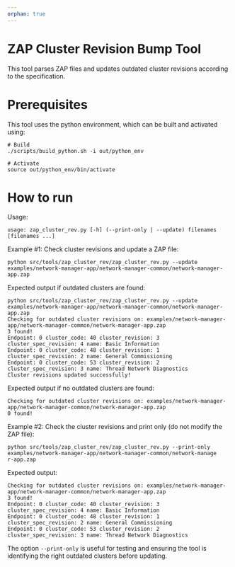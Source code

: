 ```yaml
---
orphan: true
---
```


# ZAP Cluster Revision Bump Tool

This tool parses ZAP files and updates outdated cluster revisions according to
the specification.

# Prerequisites

This tool uses the python environment, which can be built and activated using:

```
# Build
./scripts/build_python.sh -i out/python_env

# Activate
source out/python_env/bin/activate
```

# How to run

Usage:

```
usage: zap_cluster_rev.py [-h] (--print-only | --update) filenames [filenames ...]
```

Example #1: Check cluster revisions and update a ZAP file:

```
python src/tools/zap_cluster_rev/zap_cluster_rev.py --update examples/network-manager-app/network-manager-common/network-manager-app.zap
```

Expected output if outdated clusters are found:

```
python src/tools/zap_cluster_rev/zap_cluster_rev.py --update examples/network-manager-app/network-manager-common/network-manager-app.zap
Checking for outdated cluster revisions on: examples/network-manager-app/network-manager-common/network-manager-app.zap
3 found!
Endpoint: 0 cluster_code: 40 cluster_revision: 3 cluster_spec_revision: 4 name: Basic Information
Endpoint: 0 cluster_code: 48 cluster_revision: 1 cluster_spec_revision: 2 name: General Commissioning
Endpoint: 0 cluster_code: 53 cluster_revision: 2 cluster_spec_revision: 3 name: Thread Network Diagnostics
Cluster revisions updated successfully!
```

Expected output if no outdated clusters are found:

```
Checking for outdated cluster revisions on: examples/network-manager-app/network-manager-common/network-manager-app.zap
0 found!
```

Example #2: Check the cluster revisions and print only (do not modify the ZAP
file):

```
python src/tools/zap_cluster_rev/zap_cluster_rev.py --print-only examples/network-manager-app/network-manager-common/network-manage
r-app.zap
```

Expected output:

```
Checking for outdated cluster revisions on: examples/network-manager-app/network-manager-common/network-manager-app.zap
3 found!
Endpoint: 0 cluster_code: 40 cluster_revision: 3 cluster_spec_revision: 4 name: Basic Information
Endpoint: 0 cluster_code: 48 cluster_revision: 1 cluster_spec_revision: 2 name: General Commissioning
Endpoint: 0 cluster_code: 53 cluster_revision: 2 cluster_spec_revision: 3 name: Thread Network Diagnostics
```

The option `--print-only` is useful for testing and ensuring the tool is
identifying the right outdated clusters before updating.
